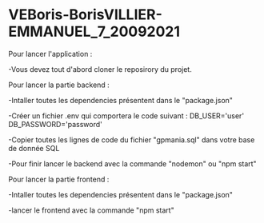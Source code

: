 # VEBoris-BorisVILLIER-EMMANUEL_7_20092021

Pour lancer l'application :

-Vous devez tout d'abord cloner le reposirory du projet.


Pour lancer la partie backend :

-Intaller toutes les dependencies présentent dans le "package.json"

-Créer un fichier .env qui comportera le code suivant : DB_USER='user' DB_PASSWORD='password'

-Copier toutes les lignes de code du fichier "gpmania.sql" dans votre base de donnée SQL

-Pour finir lancer le backend avec la commande "nodemon" ou "npm start"


Pour lancer la partie frontend :

-Intaller toutes les dependencies présentent dans le "package.json"

-lancer le frontend avec la commande "npm start"
